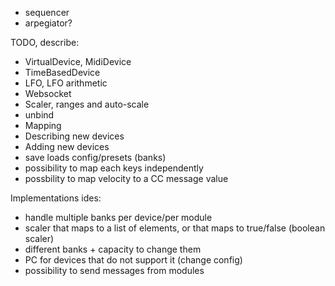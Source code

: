 * sequencer
* arpegiator?


TODO, describe:

* VirtualDevice, MidiDevice
* TimeBasedDevice
* LFO, LFO arithmetic
* Websocket
* Scaler, ranges and auto-scale
* unbind
* Mapping
* Describing new devices
* Adding new devices
* save loads config/presets (banks)
* possibility to map each keys independently
* possbility to map velocity to a CC message value


Implementations ides:
* handle multiple banks per device/per module
* scaler that maps to a list of elements, or that maps to true/false (boolean scaler)
* different banks + capacity to change them
* PC for devices that do not support it (change config)
* possibility to send messages from modules
